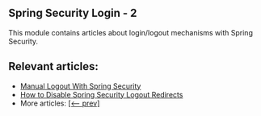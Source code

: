 ## Spring Security Login - 2

This module contains articles about login/logout mechanisms with Spring Security.

## Relevant articles:

- [Manual Logout With Spring Security](https://www.baeldung.com/spring-security-manual-logout)
- [How to Disable Spring Security Logout Redirects](https://www.baeldung.com/spring-security-disable-logout-redirects)
- More articles: [[<-- prev]](/spring-security-modules/spring-security-web-login)
